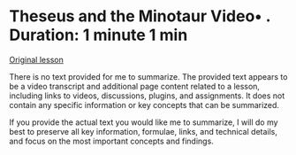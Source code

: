# Theseus and the Minotaur Video• . Duration: 1 minute 1 min

[Original lesson](https://www.coursera.org/learn/uol-algorithms-and-data-structures-1/lecture/HCPee/theseus-and-the-minotaur)

There is no text provided for me to summarize. The provided text appears to be a video transcript and additional page content related to a lesson, including links to videos, discussions, plugins, and assignments. It does not contain any specific information or key concepts that can be summarized.

If you provide the actual text you would like me to summarize, I will do my best to preserve all key information, formulae, links, and technical details, and focus on the most important concepts and findings.

